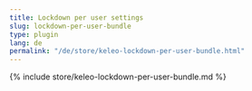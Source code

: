 ```yaml
---
title: Lockdown per user settings
slug: lockdown-per-user-bundle
type: plugin
lang: de
permalink: "/de/store/keleo-lockdown-per-user-bundle.html"
---
```


{% include store/keleo-lockdown-per-user-bundle.md %}

